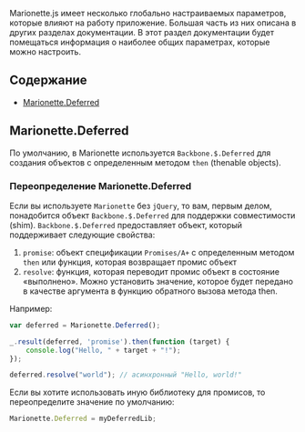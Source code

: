 Marionette.js имеет несколько глобально настраиваемых параметров,
которые влияют на работу приложение. Большая часть из них описана в других
разделах документации. В этот раздел документации будет помещаться информация
о наиболее общих параметрах, которые можно настроить.

## Содержание

* [Marionette.Deferred](#deferred)

## <a name="deferred"></a> Marionette.Deferred

По умолчанию, в Marionette используется `Backbone.$.Deferred` для создания объектов
с определенным методом `then` (thenable objects).

### Переопределение Marionette.Deferred

Если вы используете `Marionette` без `jQuery`, то вам, первым делом, понадобится объект `Backbone.$.Deferred` 
для поддержки совместимости (shim). `Backbone.$.Deferred` предоставляет объект, который поддерживает
следующие свойства:

1. `promise`: объект спецификации `Promises/A+` с определенным методом `then` или функция, которая возвращает промис объект 
2. `resolve`: функция, которая переводит промис объект в состояние «выполнено». Можно установить значение, которое будет передано в качестве аргумента в функцию обратного вызова метода then.

Например:

```js
var deferred = Marionette.Deferred();

_.result(deferred, 'promise').then(function (target) {
    console.log("Hello, " + target + "!");
});

deferred.resolve("world"); // асинхронный "Hello, world!"
```

Если вы хотите использовать иную библиотеку для промисов, то переопределите значение по умолчанию:

```js
Marionette.Deferred = myDeferredLib;
```
